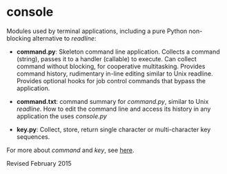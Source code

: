 
console
=======

Modules used by terminal applications, including a pure Python
non-blocking alternative to *readline*:

- **command.py**: Skeleton command line application.
  Collects a command (string), passes it to a handler (callable) to execute.
  Can collect command without blocking, for cooperative multitasking.
  Provides command history, rudimentary in-line editing similar to Unix readline.
  Provides optional hooks for job control commands that bypass the application.

- **command.txt**: command summary for *command.py*, similar to Unix
   *readline*.  How to edit the command line and access its history
   in any application the uses *console.py*

- **key.py**: Collect, store, return single character or
    multi-character key sequences.

For more about *command* and *key*, see [here](../doc/command.md).

Revised February 2015
